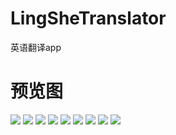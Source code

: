 # LingSheTranslator
英语翻译app
# 预览图
![](https://github.com/forrestyuan/LingSheTranslator/blob/master/捕获.PNG)
![](https://github.com/forrestyuan/LingSheTranslator/blob/master/1.jpg)
![](https://github.com/forrestyuan/LingSheTranslator/blob/master/2.jpg)
![](https://github.com/forrestyuan/LingSheTranslator/blob/master/3.PNG)
![](https://github.com/forrestyuan/LingSheTranslator/blob/master/4.PNG)
![](https://github.com/forrestyuan/LingSheTranslator/blob/master/5.PNG)
![](https://github.com/forrestyuan/LingSheTranslator/blob/master/7.PNG)
![](https://github.com/forrestyuan/LingSheTranslator/blob/master/8.PNG)
![](https://github.com/forrestyuan/LingSheTranslator/blob/master/9.PNG)
